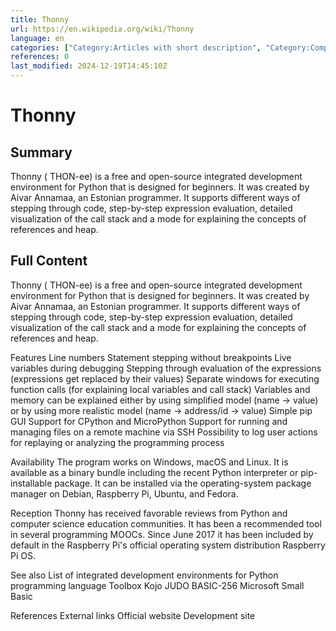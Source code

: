 ```yaml
---
title: Thonny
url: https://en.wikipedia.org/wiki/Thonny
language: en
categories: ["Category:Articles with short description", "Category:Computer science education", "Category:Free integrated development environments for Python", "Category:Official website different in Wikidata and Wikipedia", "Category:Pedagogic integrated development environments", "Category:Python (programming language) software", "Category:Short description is different from Wikidata", "Category:Software using the MIT license"]
references: 0
last_modified: 2024-12-19T14:45:10Z
---
```


# Thonny

## Summary

Thonny ( THON-ee) is a free and open-source integrated development environment for Python that is designed for beginners. It was created by Aivar Annamaa, an Estonian programmer. It supports different ways of stepping through code, step-by-step expression evaluation, detailed visualization of the call stack and a mode for explaining the concepts of references and heap.

## Full Content

Thonny ( THON-ee) is a free and open-source integrated development environment for Python that is designed for beginners. It was created by Aivar Annamaa, an Estonian programmer. It supports different ways of stepping through code, step-by-step expression evaluation, detailed visualization of the call stack and a mode for explaining the concepts of references and heap.

Features
Line numbers
Statement stepping without breakpoints
Live variables during debugging
Stepping through evaluation of the expressions (expressions get replaced by their values)
Separate windows for executing function calls (for explaining local variables and call stack)
Variables and memory can be explained either by using simplified model (name → value) or by using more realistic model (name → address/id → value)
Simple pip GUI
Support for CPython and MicroPython
Support for running and managing files on a remote machine via SSH
Possibility to log user actions for replaying or analyzing the programming process

Availability
The program works on Windows, macOS and Linux. It is available as a binary bundle including the recent Python interpreter or pip-installable package. It can be installed via the operating-system package manager on Debian, Raspberry Pi, Ubuntu, and Fedora.

Reception
Thonny has received favorable reviews from Python and computer science education communities. 
It has been a recommended tool in several programming MOOCs.
Since June 2017 it has been included by default in the Raspberry Pi's official operating system distribution Raspberry Pi OS.

See also
List of integrated development environments for Python programming language
Toolbox
Kojo
JUDO
BASIC-256
Microsoft Small Basic

References
External links
Official website
Development site
